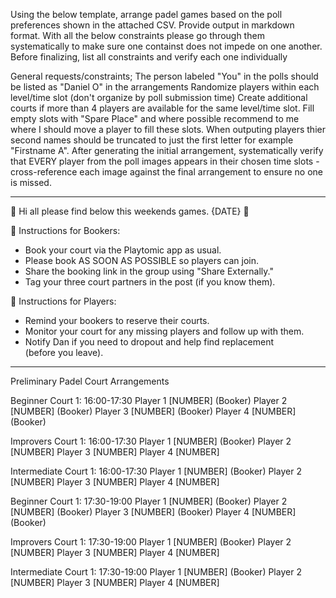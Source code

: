 Using the below template, arrange padel games based on the poll preferences shown in the attached CSV. Provide output in markdown format. With all the below constraints please go through them systematically to make sure one containst does not impede on one another. Before finalizing, list all constraints and verify each one individually

General requests/constraints;
The person labeled "You" in the polls should be listed as "Daniel O" in the arrangements
Randomize players within each level/time slot (don't organize by poll submission time)
Create additional courts if more than 4 players are available for the same level/time slot.
Fill empty slots with "Spare Place" and where possible recommend to me where I should move a player to fill these slots.
When outputing players thier second names should be truncated to just the first letter for example "Firstname A".
After generating the initial arrangement, systematically verify that EVERY player from the poll images appears in their chosen time slots - cross-reference each image against the final arrangement to ensure no one is missed.

-----

🎾 Hi all please find below this weekends games. {DATE} 🎾 

📱 Instructions for Bookers:
- Book your court via the Playtomic app as usual.
- Please book AS SOON AS POSSIBLE so players can join.
- Share the booking link in the group using "Share Externally."
- Tag your three court partners in the post (if you know them).

📱 Instructions for Players:
- Remind your bookers to reserve their courts.
- Monitor your court for any missing players and follow up with them.
- Notify Dan if you need to dropout and help find replacement (before you leave).

-----

Preliminary Padel Court Arrangements

Beginner Court 1: 16:00-17:30
Player 1 [NUMBER] (Booker)
Player 2 [NUMBER] (Booker)
Player 3 [NUMBER] (Booker)
Player 4 [NUMBER] (Booker)

Improvers Court 1: 16:00-17:30
Player 1 [NUMBER] (Booker)
Player 2 [NUMBER]
Player 3 [NUMBER]
Player 4 [NUMBER]

Intermediate Court 1: 16:00-17:30
Player 1 [NUMBER] (Booker)
Player 2 [NUMBER]
Player 3 [NUMBER] 
Player 4 [NUMBER]

Beginner Court 1: 17:30-19:00
Player 1 [NUMBER] (Booker)
Player 2 [NUMBER] (Booker)
Player 3 [NUMBER] (Booker)
Player 4 [NUMBER] (Booker)

Improvers Court 1: 17:30-19:00
Player 1 [NUMBER] (Booker)
Player 2 [NUMBER]
Player 3 [NUMBER]
Player 4 [NUMBER]

Intermediate Court 1: 17:30-19:00
Player 1 [NUMBER] (Booker)
Player 2 [NUMBER]
Player 3 [NUMBER]
Player 4 [NUMBER]